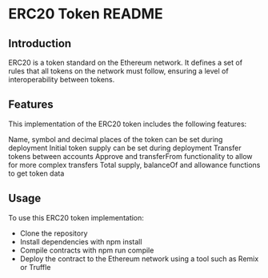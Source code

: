 # ERC20 Token README

## Introduction

ERC20 is a token standard on the Ethereum network. It defines a set of rules that all tokens on the network must follow, ensuring a level of interoperability between tokens.

## Features
This implementation of the ERC20 token includes the following features:

Name, symbol and decimal places of the token can be set during deployment
Initial token supply can be set during deployment
Transfer tokens between accounts
Approve and transferFrom functionality to allow for more complex transfers
Total supply, balanceOf and allowance functions to get token data

## Usage

To use this ERC20 token implementation:

* Clone the repository
* Install dependencies with npm install
* Compile contracts with npm run compile
* Deploy the contract to the Ethereum network using a tool such as Remix or Truffle
